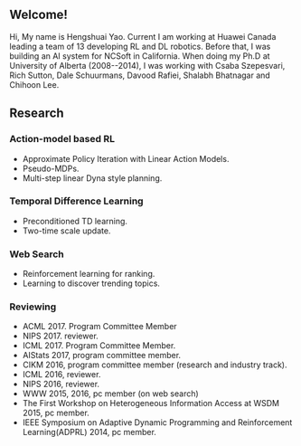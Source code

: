 ## Welcome!

Hi, My name is Hengshuai Yao. Current I am working at Huawei Canada leading a team of 13 developing RL and DL robotics. Before that, I was building an AI system for NCSoft in California. When doing my Ph.D at University of Alberta (2008--2014), I was working with Csaba Szepesvari, Rich Sutton, Dale Schuurmans, Davood Rafiei, Shalabh Bhatnagar and Chihoon Lee.

## Research

### Action-model based RL

- Approximate Policy Iteration with Linear Action Models. 
- Pseudo-MDPs. 
- Multi-step linear Dyna style planning. 

### Temporal Difference Learning

- Preconditioned TD learning. 
- Two-time scale update. 

### Web Search
- Reinforcement learning for ranking. 
- Learning to discover trending topics. 

### Reviewing
- ACML 2017. Program Committee Member
- NIPS 2017. reviewer.
- ICML 2017. Program Committee Member.
- AIStats 2017, program committee member.
- CIKM 2016, program committee member (research and industry track).
- ICML 2016, reviewer. 
- NIPS 2016, reviewer.
- WWW 2015, 2016, pc member (on web search)
- The First Workshop on Heterogeneous Information Access at WSDM 2015, pc member.
- IEEE Symposium on Adaptive Dynamic Programming and Reinforcement Learning(ADPRL) 2014, pc member.


